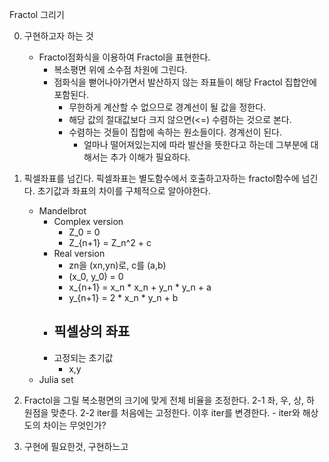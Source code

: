 Fractol 그리기

0. 구현하고자 하는 것
	- Fractol점화식을 이용하여 Fractol을 표현한다.
		- 복소평면 위에 소수점 차원에 그린다.
		- 점화식을 뻗어나아가면서 발산하지 않는 좌표들이 해당 Fractol 집합안에 포함된다.
			- 무한하게 계산할 수 없으므로 경계선이 될 값을 정한다.
			- 해당 값의 절대값보다 크지 않으면(<=) 수렴하는 것으로 본다.
			- 수렴하는 것들이 집합에 속하는 원소들이다.
				경계선이 된다.
				- 얼마나 떨어져있는지에 따라 발산을 뜻한다고 하는데 그부분에 대해서는 추가 이해가 필요하다.

1. 픽셀좌표를 넘긴다.
	픽셀좌표는 별도함수에서
	호출하고자하는 fractol함수에 넘긴다.
	초기값과 좌표의 차이를 구체적으로 알아야한다.
	- Mandelbrot
		- Complex version
			- Z_0 = 0
			- Z_{n+1} = Z_n^2 + c
		- Real version
			-  zn을 (xn,yn)로, c를 (a,b)
			- (x_0, y_0) = 0
			- x_{n+1} = x_n * x_n + y_n * y_n + a
			- y_{n+1} = 2 * x_n * y_n + b
		- 픽셀상의 좌표
			-
		- 고정되는 초기값
			- x,y
	- Julia set

2. Fractol을 그릴 복소평면의 크기에 맞게 전체 비율을 조정한다.
	2-1 좌, 우, 상, 하 원점을 맞춘다.
	2-2 iter를 처음에는 고정한다. 이후 iter를 변경한다.
		- iter와 해상도의 차이는 무엇인가?

3. 구현에 필요한것, 구현하느고
